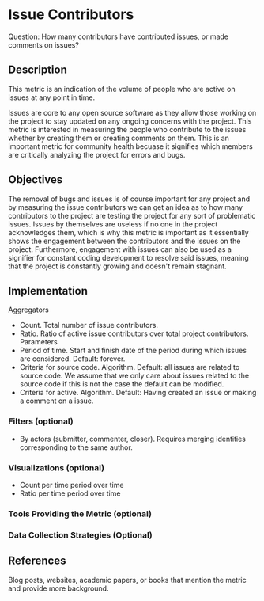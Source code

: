 # Issue Contributors

Question: How many contributors have contributed issues, or made comments on issues?

## Description
This metric is an indication of the volume of people who are active on issues at any point in time. 

Issues are core to any open source software as they allow those working on the project to stay updated on any ongoing
concerns with the project. This metric is interested in measuring the people who contribute to the issues whether by creating
them or creating comments on them. This is an important metric for community health becuase it signifies which members are
critically analyzing the project for errors and bugs.

## Objectives
The removal of bugs and issues is of course important for any project and by measuring the issue contributors we can get an
idea as to how many contributors to the project are testing the project for any sort of problematic issues. Issues by
themselves are useless if no one in the project acknowledges them, which is why this metric is important as it essentially
shows the engagement between the contributors and the issues on the project. Furthermore, engagement with issues can also be
used as a signifier for constant coding development to resolve said issues, meaning that the project is constantly growing
and doesn't remain stagnant.

## Implementation
Aggregators
  - Count. Total number of issue contributors.
  - Ratio. Ratio of active issue contributors over total project contributors.
Parameters 
  - Period of time. Start and finish date of the period during which issues are considered. Default: forever.
  - Criteria for source code. Algorithm. Default: all issues are related to source code.
   We assume that we only care about issues related to the source code if this is not the case the default can be modified.
  - Criteria for active. Algorithm. Default: Having created an issue or making a comment on a issue.

### Filters (optional)
  - By actors (submitter, commenter, closer). Requires merging identities corresponding to the same author.

### Visualizations (optional)
  - Count per time period over time
  - Ratio per time period over time

### Tools Providing the Metric (optional)

### Data Collection Strategies (Optional)

## References
Blog posts, websites, academic papers, or books that mention the metric and provide more background.
